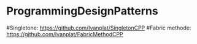 # ProgrammingDesignPatterns
 
#Singletone: https://github.com/Ivanplat/SingletonCPP
#Fabric methode: https://github.com/Ivanplat/FabricMethodCPP